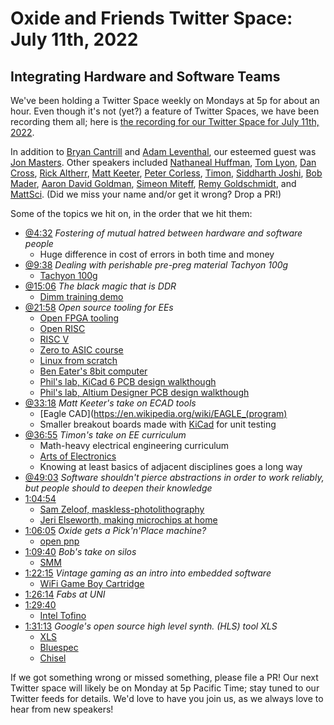# Oxide and Friends Twitter Space: July 11th, 2022

## Integrating Hardware and Software Teams

We've been holding a Twitter Space weekly on Mondays at 5p for about an hour.
Even though it's not (yet?) a feature of Twitter Spaces, we have been
recording them all; here is
[the recording for our Twitter Space for July 11th, 2022](https://youtu.be/jsdj8gqLRJc).

In addition to
[Bryan Cantrill](https://twitter.com/bcantrill) and
[Adam Leventhal](https://twitter.com/ahl),
our esteemed guest was
[Jon Masters](https://twitter.com/jonmasters).
Other speakers included
[Nathaneal Huffman](https://twitter.com/SyntheticGate),
[Tom Lyon](https://twitter.com/aka_pugs),
[Dan Cross](https://twitter.com/DanCrossNYC),
[Rick Altherr](https://twitter.com/mxshift),
[Matt Keeter](https://twitter.com/impraxical),
[Peter Corless](https://twitter.com/PeterCorless),
[Timon](https://twitter.com/timonsku),
[Siddharth Joshi](https://twitter.com/s14joshi),
[Bob Mader](https://twitter.com/c50bae86ae1b461),
[Aaron David Goldman](https://twitter.com/AaronDGoldman),
[Simeon Miteff](https://twitter.com/simeonmiteff),
[Remy Goldschmidt](https://twitter.com/taktoa1),
and [MattSci](https://twitter.com/MattSci2).
(Did we miss your name and/or get it wrong? Drop a PR!)

Some of the topics we hit on, in the order that we hit them:


- [@4:32](https://youtu.be/jsdj8gqLRJc?t=272)
  *Fostering of mutual hatred between hardware and software people*
  - Huge difference in cost of errors in both time and money
- [@9:38](https://youtu.be/jsdj8gqLRJc?t=578)
  *Dealing with perishable pre-preg material Tachyon 100g*
  - [Tachyon 100g](https://www.isola-group.com/wp-content/uploads/data-sheets/tachyon-100g-laminate-and-prepreg.pdf?t=2116403728)
- [@15:06](https://youtu.be/jsdj8gqLRJc?t=906)
  *The black magic that is DDR*
  - [Dimm training demo](https://www.youtube.com/watch?v=K5nKFwmv-rk)
- [@21:58](https://youtu.be/jsdj8gqLRJc?t=1318)
  *Open source tooling for EEs*
  - [Open FPGA tooling](https://github.com/YosysHQ/oss-cad-suite-build)
  - [Open RISC](https://openrisc.io/)
  - [RISC V](https://en.wikipedia.org/wiki/RISC-V)
  - [Zero to ASIC course](https://www.zerotoasiccourse.com/matt_venn/)
  - [Linux from scratch](https://www.linuxfromscratch.org/)
  - [Ben Eater's 8bit computer](https://eater.net/8bit/)
  - [Phil's lab, KiCad 6 PCB design walkthough](https://www.youtube.com/watch?v=aVUqaB0IMh4)
  - [Phil's lab, Altium Designer PCB design walkthough](https://www.youtube.com/watch?v=PMEpQZ90f34)
- [@33:18](https://youtu.be/jsdj8gqLRJc?t=1998)
  *Matt Keeter's take on ECAD tools*
  - [Eagle CAD](https://en.wikipedia.org/wiki/EAGLE_(program)
  - Smaller breakout boards made with [KiCad](https://www.kicad.org/) for unit testing
- [@36:55](https://youtu.be/jsdj8gqLRJc?t=2215)
  *Timon's take on EE curriculum*
  - Math-heavy electrical engineering curriculum
  - [Arts of Electronics](https://en.wikipedia.org/wiki/The_Art_of_Electronics)
  - Knowing at least basics of adjacent disciplines goes a long way
- [@49:03](https://youtu.be/jsdj8gqLRJc?t=2943)
  *Software shouldn't pierce abstractions in order to work reliably, but people should to deepen their knowledge*
- [1:04:54](https://youtu.be/jsdj8gqLRJc?t=3894)
  - [Sam Zeloof, maskless-photolithography](http://sam.zeloof.xyz/maskless-photolithography/)
  - [Jeri Elseworth, making microchips at home](https://www.youtube.com/watch?v=PdcKwOo7dmM)
- [1:06:05](https://youtu.be/jsdj8gqLRJc?t=3965)
  *Oxide gets a Pick'n'Place machine?*
  - [open pnp](https://opulo.io/)
- [1:09:40](https://youtu.be/jsdj8gqLRJc?t=4180)
  *Bob's take on silos*
  - [SMM](https://en.wikipedia.org/wiki/System_Management_Mode)
- [1:22:15](https://youtu.be/jsdj8gqLRJc?t=4935)
  *Vintage gaming as an intro into embedded software*
  - [WiFi Game Boy Cartridge](https://www.youtube.com/watch?v=QS4fzElm8zk)
- [1:26:14](https://youtu.be/jsdj8gqLRJc?t=5174)
  *Fabs at UNI*
- [1:29:40](https://youtu.be/jsdj8gqLRJc?t=5380)
  - [Intel Tofino](https://www.intel.com/content/www/us/en/products/network-io/programmable-ethernet-switch/tofino-series.html)
- [1:31:13](https://youtu.be/jsdj8gqLRJc?t=5473)
  *Google's open source high level synth. (HLS) tool XLS*
  - [XLS](https://github.com/google/xls)
  - [Bluespec](https://bluespec.com/)
  - [Chisel](https://www.chisel-lang.org/)


If we got something wrong or missed something, please file a PR!
Our next Twitter space will likely be on Monday at 5p Pacific Time; stay tuned
to our Twitter feeds for details.  We'd love to have you join us, as we
always love to hear from new speakers!

